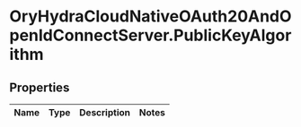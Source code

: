 # OryHydraCloudNativeOAuth20AndOpenIdConnectServer.PublicKeyAlgorithm

## Properties
Name | Type | Description | Notes
------------ | ------------- | ------------- | -------------


